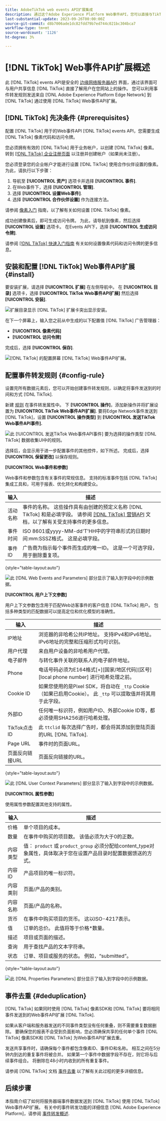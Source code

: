 ```yaml
---
title: AdobeTikTok web events API扩展集成
description: 通过这个Adobe Experience Platform Web事件API，您可以直接与TikTok共享网站交互。
last-substantial-update: 2023-09-26T00:00:00Z
source-git-commit: d8b7006ade1dc82fdd79b7ed744c021bc304bca7
workflow-type: tm+mt
source-wordcount: '1126'
ht-degree: 3%

---
```


# [!DNL TikTok] Web事件API扩展概述

此 [!DNL TikTok] events API是安全的 [边缘网络服务器API](/help/server-api/overview.md) 界面，通过该界面可与用户共享信息 [!DNL TikTok] 直接了解用户在您网站上的操作。 您可以利用事件转发规则发送来自 [!DNL Adobe Experience Platform Edge Network] 到 [!DNL TikTok] 通过使用 [!DNL TikTok] Web事件API扩展。

## [!DNL TikTok] 先决条件 {#prerequisites}

配置 [!DNL TikTok] 用于的Web事件API [!DNL TikTok] events API，您需要生成 [!DNL TikTok] 像素代码和访问令牌。

您必须拥有有效的 [!DNL TikTok] 用于业务帐户，以创建 [!DNL TikTok] 像素。 转到 [[!DNL TikTok] 企业注册页面](https://www.tiktok.com/business/en-US/solutions/business-account) 以注册并创建帐户（如果尚未注册）。

您必须登录您的企业帐户才能进行设置 [!DNL TikTok] 使用合作伙伴设置的像素。 为此，请执行以下步骤：

1. 导航至 **[!UICONTROL 资产]** 选项卡并选择 **[!UICONTROL 事件]**.
2. 在Web事件下，选择 **[!UICONTROL 管理]**.
3. 选择 **[!UICONTROL 设置Web事件]**.
4. 选择 **[!UICONTROL 合作伙伴设置]** 作为连接方法。

请参阅 [像素入门](https://ads.tiktok.com/help/article/get-started-pixel) 指南，以了解有关如何设置 [!DNL TikTok] 像素。

成功创建像素后，即可生成访问令牌。 为此，请导航到像素，然后选择 **[!UICONTROL 设置]** 选项卡。 在Events API下，选择 **[!UICONTROL 生成访问令牌]**.

请参阅 [[!DNL TikTok] 快速入门指南](https://business-api.tiktok.com/portal/docs?id=1739584855420929) 有关如何设置像素代码和访问令牌的更多信息。

## 安装和配置 [!DNL TikTok] Web事件API扩展 {#install}

要安装扩展，请选择 **[!UICONTROL 扩展]** 在左侧导航中。 在 **[!UICONTROL 目录]** 选项卡，选择 **[!UICONTROL TikTok Web事件API扩展]** 然后选择 **[!UICONTROL 安装]**.

![扩展目录显示 [!DNL TikTok] 扩展卡突出显示安装。](../../../images/extensions/server/tiktok/install-extension.png)

在下一个屏幕上，输入您之前从中生成的以下配置值 [!DNL TikTok] 广告管理器：

* **[!UICONTROL 像素代码]**
* **[!UICONTROL 访问令牌]**

完成后，选择 **[!UICONTROL 保存]**.

![[!DNL TikTok] 的配置屏幕 [!DNL TikTok] Web事件API扩展。](../../../images/extensions/server/tiktok/configure.png)

## 配置事件转发规则 {#config-rule}

设置完所有数据元素后，您可以开始创建事件转发规则，以确定将事件发送到的时间和方式 [!DNL TikTok].

新建 [规则](../../../ui/managing-resources/rules.md) 在事件转发属性中。 下 **[!UICONTROL 操作]**，添加新操作并将扩展设置为 **[!UICONTROL TikTok Web事件API扩展]**. 要将Edge Network事件发送到 [!DNL TikTok]，设置 **[!UICONTROL 操作类型]** 到 **[!UICONTROL 发送TikTok Web事件API事件].**

![此 [!UICONTROL 发送TikTok Web事件API事件] 要为选择的操作类型 [!DNL TikTok] 数据收集UI中的规则。](../../../images/extensions/server/tiktok/select-action.png)

选择后，会显示用于进一步配置事件的其他控件，如下所述。 完成后，选择 **[!UICONTROL 保留更改]** 以保存规则。

**[!UICONTROL Web事件和参数]**

Web事件和参数包含有关事件的常规信息。 支持的标准事件包括 [!DNL TikTok] 集成工具和，可用于报表、优化转化和构建受众。

| 输入 | 描述 |
| --- | --- |
| 活动名称 | 事件的名称。 这些操作具有由创建的预定义名称 [!DNL TikTok] 和是必填字段。 请参阅 [[!DNL TikTok] 营销API](https://business-api.tiktok.com/portal/docs?id=1741601162187777) 文档，以了解有关受支持事件的更多信息。 |
| 事件时间 | ISO 8601或yyyy-MM-dd&#39;T&#39;HH中的字符串形式的日期时间:mm:SSSZ格式。 这是必填字段。 |
| 事件ID | 广告商为指示每个事件而生成的唯一ID。 这是一个可选字段，用于删除重复项。 |

{style="table-layout:auto"}

![此 [!DNL Web Events and Parameters] 部分显示了输入到字段中的示例数据。](../../../images/extensions/server/tiktok/configure-web-events-parameters.png)

**[!UICONTROL 用户上下文参数]**

用户上下文参数包含用于匹配Web访客事件的客户信息 [!DNL TikTok] 用户。 包括多种类型的匹配数据可以提高定位和优化模型的准确性。

| 输入 | 描述 |
| --- | --- |
| IP地址 | 浏览器的非哈希公共IP地址。 支持IPv4和IPv6地址。 IPv6地址的完整和压缩形式均可识别。 |
| 用户代理 | 来自用户设备的非哈希用户代理。 |
| 电子邮件 | 与转化事件关联的联系人的电子邮件地址。 |
| Phone | 电话号码必须为E164格式[+][国家/地区代码][区号][local phone number] 进行哈希处理之前。 |
| Cookie ID | 如果您使用的是Pixel SDK，将自动在 `_ttp` Cookie（如果已启用Cookie）。 此 `_ttp` 可以提取值并将其用于此字段。 |
| 外部ID | 任何唯一标识符，例如用户ID、外部Cookie ID等，都必须使用SHA256进行哈希处理。 |
| TikTok点击ID | 此 `ttclid` 每次选择广告时，都会将其添加到登陆页面的URL [!DNL TikTok]. |
| Page URL | 事件时的页面URL。 |
| 页面反向链接URL | 页面反向链接的URL。 |

{style="table-layout:auto"}

![此 [!DNL User Context Parameters] 部分显示了输入到字段中的示例数据。](../../../images/extensions/server/tiktok/configure-user-context-parameters.png)

**[!UICONTROL 属性参数]**

使用属性参数配置其他支持的属性。

| 输入 | 描述 |
| --- | --- |
| 价格 | 单个项目的成本。 |
| 数量 | 在事件中购买的项目数。 该值必须为大于0的正数。 |
| 内容类型 | 值： `product` 或 `product_group` 必须分配给content_type对象属性，具体取决于您在设置产品目录时配置数据馈送的方式。 |
| 内容 ID | 产品项目的唯一标识符。 |
| 内容类别 | 页面/产品的类别。 |
| 内容名称 | 页面/产品的名称。 |
| 货币 | 在事件中购买项目的货币。 这以ISO-4217表示。 |
| 值 | 订单的总价。 此值将等于价格*数量。 |
| 描述 | 项目或页面的描述。 |
| 查询 | 用于查找产品的文本字符串。 |
| 状态 | 订单、项目或服务的状态。 例如，“submitted”。 |

{style="table-layout:auto"}

![此 [!DNL Properties Parameters] 部分显示了输入到字段中的示例数据。](../../../images/extensions/server/tiktok/configure-properties-parameters.png)

## 事件去重 {#deduplication}

[!DNL TikTok] 如果同时使用 [!DNL TikTok] 像素SDK和 [!DNL TikTok] 要将相同事件发送到的Web事件API扩展 [!DNL TikTok].

如果从客户端和服务器发送的不同事件类型没有任何重叠，则不需要重复数据删除。 要确保您的报表不会受到负面影响，您必须确保共享的任何单个事件 [!DNL TikTok] 像素SDK和 [!DNL TikTok] 为Web事件API扩展去重。

发送共享事件时，请确保每个事件都包含像素ID、事件ID和名称。 相互之间在5分钟内到达的重复事件将被合并。 如果第一个事件中数据字段不存在，则它将与后续事件组合。 将删除在48小时内收到的所有重复事件。

请参阅 [!DNL TikTok] 文档 [事件去重](https://ads.tiktok.com/help/article/event-deduplication) 以了解有关此过程的更多详细信息。

## 后续步骤

本指南介绍了如何将服务器端事件数据发送到 [!DNL TikTok] 使用 [!DNL TikTok] Web事件API扩展。 有关中的事件转发功能的详细信息 [!DNL Adobe Experience Platform]，请参阅 [事件转发概述](../../../ui/event-forwarding/overview.md).
